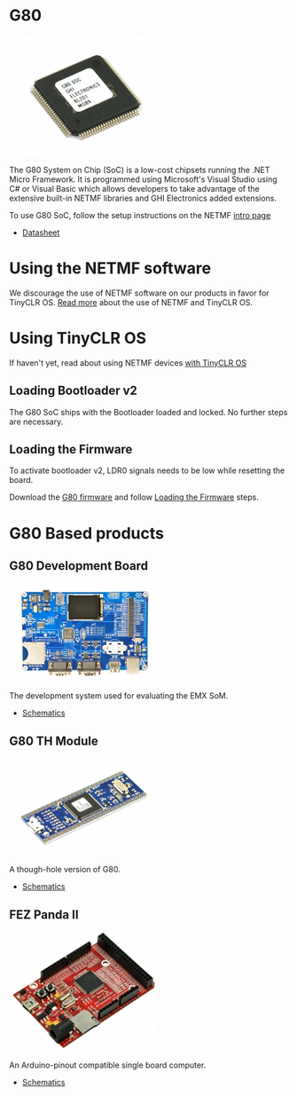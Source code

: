 # G80
![G80](images/g80.jpg)

The G80 System on Chip (SoC) is a low-cost chipsets running the .NET Micro Framework. It is programmed using Microsoft's Visual Studio using C# or Visual Basic which allows developers to take advantage of the extensive built-in NETMF libraries and GHI Electronics added extensions.

To use G80 SoC, follow the setup instructions on the NETMF [intro page](../../legacy_products/netmf/intro.md)

* [Datasheet](http://files.ghielectronics.com/downloads/Documents/Datasheets/G80%20Datasheet.pdf)

# Using the NETMF software
We discourage the use of NETMF software on our products in favor for TinyCLR OS. [Read more](../../legacy_products/netmf/intro.md) about the use of NETMF and TinyCLR OS.

# Using TinyCLR OS
If haven't yet, read about using NETMF devices [with TinyCLR OS](../../legacy_products/netmf/intro.md#with-tinyclr-os)

## Loading Bootloader v2
The G80 SoC ships with the Bootloader loaded and locked. No further steps are necessary.

## Loading the Firmware

To activate bootloader v2, LDR0 signals needs to be low while resetting the board.

Download the [G80 firmware](../../../tinyclr/downloads.md#g80) and follow [Loading the Firmware](../../loaders/ghi_bootloader.md#loading-the-firmware) steps.

# G80 Based products
## G80 Development Board
![G80 Dev Board](images/g80dev.jpg)

The development system used for evaluating the EMX SoM.

* [Schematics](http://files.ghielectronics.com/downloads/Schematics/Systems/G80%20Dev%20Board%20Schematic.pdf)

## G80 TH Module
![G80 TH Module](images/g80th.jpg)

A though-hole version of G80.

* [Schematics](http://files.ghielectronics.com/downloads/Schematics/Systems/G80TH%20Schematic.pdf)

## FEZ Panda II
![FEZ Panda II](images/fez_panda_ii.jpg)

An Arduino-pinout compatible single board computer.

* [Schematics](http://files.ghielectronics.com/downloads/Schematics/FEZ/FEZ%20Panda%20II%20Schematic.pdf)
